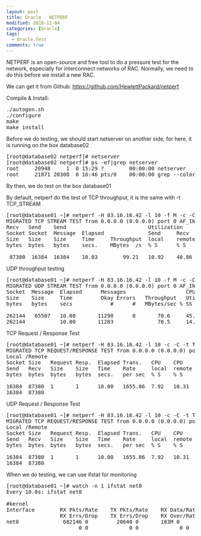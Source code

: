 ```yaml
---
layout: post
title: Oracle - NETPERF
modified: 2018-12-04
categories: [Oracle]
tags: 
  - Oracle.Test
comments: true
---
```

NETPERF is an open-source and free tool to do a pressure test for the network, especially for interconnect networks of RAC.
Normally, we need to do this before we install a new RAC.

We can get it from Github:
https://github.com/HewlettPackard/netperf

Compile & Install:
<pre class="prettyprint lang-sh linenums=1 ">
./autogen.sh
./configure
make
make install
</pre>

Before we do testing, we should start netserver on another side, for here, it is running on the box database02
<pre class="prettyprint lang-sh linenums=1 ">[root@database02 netperf]# netserver
[root@database02 netperf]# ps -ef|grep netserver
root     20948     1  0 15:29 ?        00:00:00 netserver
root     21871 20308  0 16:46 pts/0    00:00:00 grep --color=auto netserver
</pre>

By then, we do test on the box database01

By default, netperf do the test of TCP throughput, it is the same with -t TCP_STREAM

<pre class="prettyprint lang-sh linenums=1 ">[root@database01 ~]# netperf -H 83.16.16.42 -l 10 -f M -c -C
MIGRATED TCP STREAM TEST from 0.0.0.0 (0.0.0.0) port 0 AF_INET to 83.16.16.42 () port 0 AF_INET
Recv   Send    Send                          Utilization       Service Demand
Socket Socket  Message  Elapsed              Send     Recv     Send    Recv
Size   Size    Size     Time     Throughput  local    remote   local   remote
bytes  bytes   bytes    secs.    MBytes  /s  % S      % S      us/KB   us/KB

 87380  16384  16384    10.03        99.21   10.92    40.86    4.299   16.089
</pre>

UDP throughput testing
<pre class="prettyprint lang-sh linenums=1 ">[root@database01 ~]# netperf -H 83.16.16.42 -l 10 -f M -c -C -t UDP_STREAM
MIGRATED UDP STREAM TEST from 0.0.0.0 (0.0.0.0) port 0 AF_INET to 83.16.16.42 () port 0 AF_INET
Socket  Message  Elapsed      Messages                   CPU      Service
Size    Size     Time         Okay Errors   Throughput   Util     Demand
bytes   bytes    secs            #      #   MBytes/sec % SS     us/KB

262144   65507   10.00       11298      0       70.6     45.13    24.978
262144           10.00       11283              70.5     14.36    7.949
</pre>

TCP Request / Response Test
<pre class="prettyprint lang-sh linenums=1 ">[root@database01 ~]# netperf -H 83.16.16.42 -l 10 -c -C -t TCP_RR
MIGRATED TCP REQUEST/RESPONSE TEST from 0.0.0.0 (0.0.0.0) port 0 AF_INET to 83.16.16.42 () port 0 AF_INET : first burst 0
Local /Remote
Socket Size   Request Resp.  Elapsed Trans.   CPU    CPU    S.dem   S.dem
Send   Recv   Size    Size   Time    Rate     local  remote local   remote
bytes  bytes  bytes   bytes  secs.   per sec  % S    % S    us/Tr   us/Tr

16384  87380  1       1      10.00   1655.86  7.92   10.31  191.222  249.143
16384  87380
</pre>

UDP Request / Response Test
<pre class="prettyprint lang-sh linenums=1 ">[root@database01 ~]# netperf -H 83.16.16.42 -l 10 -c -C -t TCP_RR
MIGRATED TCP REQUEST/RESPONSE TEST from 0.0.0.0 (0.0.0.0) port 0 AF_INET to 83.16.16.42 () port 0 AF_INET : first burst 0
Local /Remote
Socket Size   Request Resp.  Elapsed Trans.   CPU    CPU    S.dem   S.dem
Send   Recv   Size    Size   Time    Rate     local  remote local   remote
bytes  bytes  bytes   bytes  secs.   per sec  % S    % S    us/Tr   us/Tr

16384  87380  1       1      10.00   1655.86  7.92   10.31  191.222  249.143
16384  87380
</pre>

When we do testing, we can use ifstat for monitoring
<pre class="prettyprint lang-sh linenums=1 ">[root@database01 ~]# watch -n 1 ifstat net0
Every 10.0s: ifstat net0                                                                                                  Mon Dec  3 16:15:50 2018

#kernel
Interface        RX Pkts/Rate    TX Pkts/Rate    RX Data/Rate    TX Data/Rate
                 RX Errs/Drop    TX Errs/Drop    RX Over/Rate    TX Coll/Rate
net0              682146 0         20640 0	     103M 0          136K 0
                       0 0             0 0             0 0             0 0
</pre>

 
